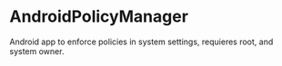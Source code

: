 # AndroidPolicyManager
Android app to enforce policies in system settings, requieres root, and system owner. 

